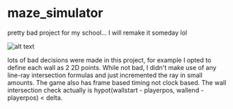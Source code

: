 # maze_simulator
pretty bad project for my school... I will remake it someday lol

![alt text](https://raw.githubusercontent.com/username/raycast_basic/master/woldim)

lots of bad decisions were made in this project, for example I opted to define each wall as 2 2D points.
While not bad, I didn't make use of any line-ray intersection formulas and just incremented the ray in small amounts.
The game also has frame based timing not clock based.
The wall intersection check actually is hypot(wallstart - playerpos, wallend - playerpos) < delta.
